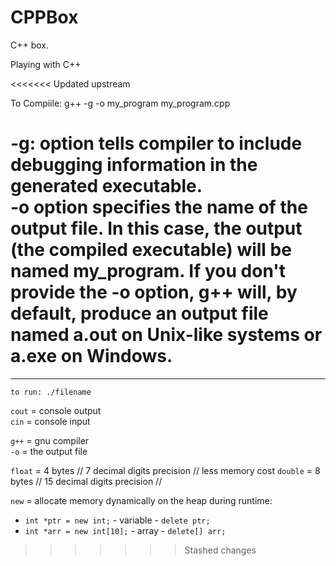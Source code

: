 # CPPBox

C++ box.

Playing with C++

<<<<<<< Updated upstream

To Compiile: g++ -g -o my_program my_program.cpp   

-g: option tells compiler to include debugging information in the generated executable.   
-o option specifies the name of the output file. In this case, the output (the compiled executable) will be named my_program. If you don't provide the -o option, g++ will, by default, produce an output file named a.out on Unix-like systems or a.exe on Windows.   
=======
---

```
to run: ./filename
```

`cout` = console output  
`cin` = console input

`g++` = gnu compiler  
`-o` = the output file

`float` = 4 bytes // 7 decimal digits precision // less memory cost
`double` = 8 bytes // 15 decimal digits precision //

`new` = allocate memory dynamically on the heap during runtime:

- `int *ptr = new int;` - variable - `delete ptr;`
- `int *arr = new int[10];` - array - `delete[] arr;`
>>>>>>> Stashed changes
